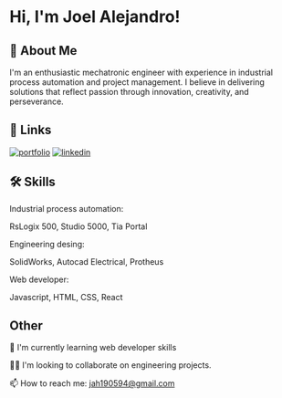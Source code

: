 
# Hi, I'm Joel Alejandro! 


## 🚀 About Me
I'm an enthusiastic mechatronic engineer with experience in industrial process automation and project management. I believe in delivering solutions that reflect passion through innovation, creativity, and perseverance.

## 🔗 Links
[![portfolio](https://img.shields.io/badge/my_portfolio-000?style=for-the-badge&logo=ko-fi&logoColor=white)](https://app.netlify.com/teams/bluecircuit/sites)
[![linkedin](https://img.shields.io/badge/linkedin-0A66C2?style=for-the-badge&logo=linkedin&logoColor=white)](https://www.linkedin.com/in/joel-alejandro-heredia-59b569156/)



## 🛠 Skills

Industrial process automation:

RsLogix 500, Studio 5000, Tia Portal

Engineering desing:

SolidWorks, Autocad Electrical, Protheus

Web developer:

Javascript, HTML, CSS, React


## Other 

🧠 I'm currently learning web developer skills

👯‍♀️ I'm looking to collaborate on engineering projects.

📫 How to reach me:  jah190594@gmail.com




